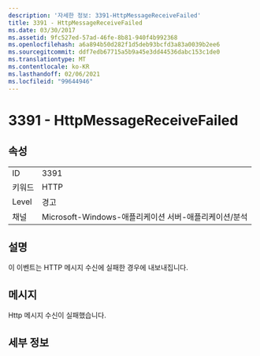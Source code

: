```yaml
---
description: '자세한 정보: 3391-HttpMessageReceiveFailed'
title: 3391 - HttpMessageReceiveFailed
ms.date: 03/30/2017
ms.assetid: 9fc527ed-57ad-46fe-8b81-940f4b992368
ms.openlocfilehash: a6a894b50d282f1d5deb93bcfd3a83a0039b2ee6
ms.sourcegitcommit: ddf7edb67715a5b9a45e3dd44536dabc153c1de0
ms.translationtype: MT
ms.contentlocale: ko-KR
ms.lasthandoff: 02/06/2021
ms.locfileid: "99644946"
---
```

# <a name="3391---httpmessagereceivefailed"></a>3391 - HttpMessageReceiveFailed

## <a name="properties"></a>속성  
  
|||  
|-|-|  
|ID|3391|  
|키워드|HTTP|  
|Level|경고|  
|채널|Microsoft-Windows-애플리케이션 서버-애플리케이션/분석|  
  
## <a name="description"></a>설명  

 이 이벤트는 HTTP 메시지 수신에 실패한 경우에 내보내집니다.  
  
## <a name="message"></a>메시지  

 Http 메시지 수신이 실패했습니다.  
  
## <a name="details"></a>세부 정보
